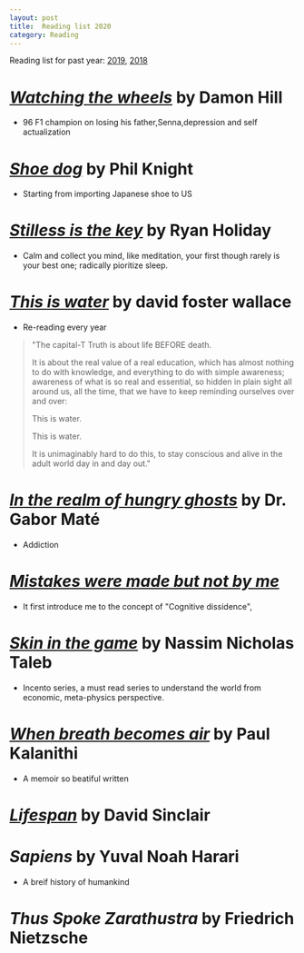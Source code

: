 ```yaml
---
layout: post
title:  Reading list 2020
category: Reading
---
```


Reading list for past year: [2019](../Reading-list-2019/), [2018](../Reading-list-2018/)

# [*Watching the wheels*](https://amzn.to/33cSmsv) by Damon Hill
- 96 F1 champion on losing his father,Senna,depression and self actualization

# [*Shoe dog*](https://amzn.to/2Q9HtSJ) by Phil Knight
- Starting from importing Japanese shoe to US

# [*Stilless is the key*](https://amzn.to/2Q7u1Pq) by Ryan Holiday
- Calm and collect you mind, like meditation, your first though rarely is your best one; radically pioritize sleep.

# [*This is water*](https://amzn.to/2Q8Fmii) by david foster wallace
- Re-reading every year

> "The capital-T Truth is about life BEFORE death.
>
>It is about the real value of a real education, which has almost nothing to do with knowledge, and everything to do with simple awareness; awareness of what is so real and essential, so hidden in plain sight all around us, all the time, that we have to keep reminding ourselves over and over:
>
>This is water.
>
>This is water.
>
>It is unimaginably hard to do this, to stay conscious and alive in the adult world day in and day out."

# [*In the realm of hungry ghosts*](https://amzn.to/2THDija) by Dr. Gabor Maté
- Addiction

# [*Mistakes were made but not by me*](https://amzn.to/3cTNjBF)
- It first introduce me to the concept of "Cognitive dissidence",

# [*Skin in the game*](https://amzn.to/2Q6LM18) by Nassim Nicholas Taleb
- Incento series, a must read series to understand the world from economic, meta-physics perspective.

# [*When breath becomes air*](https://amzn.to/38PeBG9) by Paul Kalanithi
- A memoir so beatiful written

# [*Lifespan*](https://amzn.to/2vRPwwO) by David Sinclair

# *Sapiens* by Yuval Noah Harari
- A breif history of humankind

# *Thus Spoke Zarathustra* by Friedrich Nietzsche
